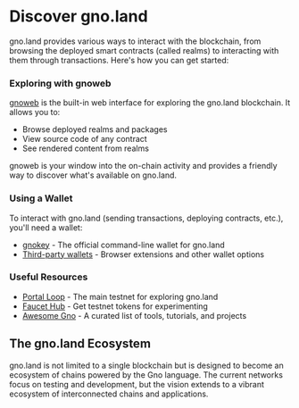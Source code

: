 # Discover gno.land

gno.land provides various ways to interact with the blockchain, from browsing
the deployed smart contracts (called realms) to interacting with them through
transactions. Here's how you can get started: 

### Exploring with gnoweb

[gnoweb](./explore-with-gnoweb.md) is the built-in web interface for exploring
the gno.land blockchain. It allows you to: 
- Browse deployed realms and packages
- View source code of any contract
- See rendered content from realms

gnoweb is your window into the on-chain activity and provides a friendly way to
discover what's available on gno.land. 

### Using a Wallet

To interact with gno.land (sending transactions, deploying contracts, etc.),
you'll need a wallet: 

- [gnokey](./interact-with-gnokey.md) - The official command-line wallet for gno.land
- [Third-party wallets](./third-party-wallets.md) - Browser extensions and other wallet options

### Useful Resources

- [Portal Loop](https://gno.land) - The main testnet for exploring gno.land
- [Faucet Hub](https://faucet.gno.land) - Get testnet tokens for experimenting
- [Awesome Gno](https://github.com/gnolang/awesome-gno) - A curated list of tools, tutorials, and projects

## The gno.land Ecosystem

gno.land is not limited to a single blockchain but is designed to become an
ecosystem of chains powered by the Gno language. The current networks focus on
testing and development, but the vision extends to a vibrant ecosystem of
interconnected chains and applications. 
